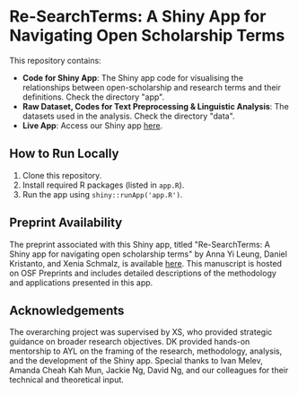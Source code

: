 # Re-SearchTerms: A Shiny App for Navigating Open Scholarship Terms

This repository contains:
- **Code for Shiny App**: The Shiny app code for visualising the relationships between open-scholarship and research terms and their definitions. Check the directory "app".
- **Raw Dataset, Codes for Text Preprocessing & Linguistic Analysis**: The datasets used in the analysis. Check the directory "data".
- **Live App**: Access our Shiny app [here](https://msleungyi.shinyapps.io/Re-SearchTerms/).

## How to Run Locally
1. Clone this repository.
2. Install required R packages (listed in `app.R`).
3. Run the app using `shiny::runApp('app.R')`.

## Preprint Availability
The preprint associated with this Shiny app, titled "Re-SearchTerms: A Shiny app for navigating open scholarship terms" by Anna Yi Leung, Daniel Kristanto, and Xenia Schmalz, is available [here](https://osf.io/preprints/osf/qsp7x). This manuscript is hosted on OSF Preprints and includes detailed descriptions of the methodology and applications presented in this app.

## Acknowledgements
The overarching project was supervised by XS, who provided strategic guidance on broader research objectives. DK provided hands-on mentorship to AYL on the framing of the research, methodology, analysis, and the development of the Shiny app. Special thanks to Ivan Melev, Amanda Cheah Kah Mun, Jackie Ng, David Ng, and our colleagues for their technical and theoretical input.

